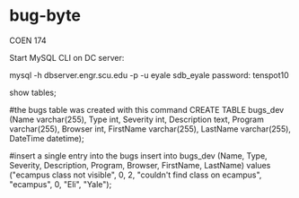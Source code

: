 # bug-byte
COEN 174

Start MySQL CLI on DC server:

mysql -h dbserver.engr.scu.edu -p -u eyale sdb_eyale
password: tenspot10

show tables;

#the bugs table was created with this command
CREATE TABLE bugs_dev (Name varchar(255), Type int, Severity int, Description text, Program varchar(255), Browser int, FirstName varchar(255), LastName varchar(255), DateTime datetime); 

#insert a single entry into the bugs 
insert into bugs_dev (Name, Type, Severity, Description, Program, Browser, FirstName, LastName) values ("ecampus class not visible", 0, 2, "couldn't find class on ecampus", "ecampus", 0, "Eli", "Yale");



